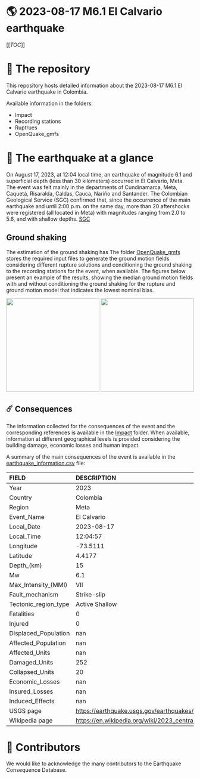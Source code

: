# 🌎 2023-08-17 M6.1 El Calvario earthquake
[[_TOC_]]

# 📂 The repository  

This repository hosts detailed information about the 2023-08-17 M6.1 El Calvario earthquake in Colombia.

Available information in the folders:

- Impact
- Recording stations
- Ruptrues
- OpenQuake_gmfs 


# 🚀 The earthquake at a glance 

On August 17, 2023, at 12:04 local time, an earthquake of magnitude 6.1 and superficial depth (less than 30 kilometers) occurred in El Calvario, Meta. The event was felt mainly in the departments of Cundinamarca, Meta, Caquetá, Risaralda, Caldas, Cauca, Nariño and Santander. The Colombian Geological Service (SGC) confirmed that, since the occurrence of the main earthquake and until 2:00 p.m. on the same day, more than 20 aftershocks were registered (all located in Meta) with magnitudes ranging from 2.0 to 5.6, and with shallow depths.
[SGC](https://www2.sgc.gov.co/Noticias/tpaginas/Comunicado-sismo-17-de-agosto-de-2023.docx.pdf)


## Ground shaking

The estimation of the ground shaking has The folder [OpenQuake_gmfs](./OpenQuake_gmfs/) stores the required input files to generate the ground motion fields considering different rupture solutions and conditioning the ground shaking to the recording stations for the event, when available. The figures below present an example of the results, showing the median ground motion fields with and without conditioning the ground shaking for the rupture and ground motion model that indicates the lowest nominal bias.

<img src="./OpenQuake_gmfs/median_gmf_stations_none.png" height="250">
<img src="./OpenQuake_gmfs/median_gmf_stations_seismic.png" height="250">

## ☄️ Consequences

The information collected for the consequences of the event and the corresponding references is available in the [Impact](./Impact) folder. When available, information at different geographical levels is provided considering the building damage, economic losses and human impact.

A summary of the main consequences of the event is available in the [earthquake_information.csv](./earthquake_information.csv) file:

| FIELD                | DESCRIPTION                                                            |
|:---------------------|:-----------------------------------------------------------------------|
| Year                 | 2023                                                                   |
| Country              | Colombia                                                               |
| Region               | Meta                                                                   |
| Event_Name           | El Calvario                                                            |
| Local_Date           | 2023-08-17                                                             |
| Local_Time           | 12:04:57                                                               |
| Longitude            | -73.5111                                                               |
| Latitude             | 4.4177                                                                 |
| Depth_(km)           | 15                                                                     |
| Mw                   | 6.1                                                                    |
| Max_Intensity_(MMI)  | VII                                                                    |
| Fault_mechanism      | Strike-slip                                                            |
| Tectonic_region_type | Active Shallow                                                         |
| Fatalities           | 0                                                                      |
| Injured              | 0                                                                      |
| Displaced_Population | nan                                                                    |
| Affected_Population  | nan                                                                    |
| Affected_Units       | nan                                                                    |
| Damaged_Units        | 252                                                                    |
| Collapsed_Units      | 20                                                                     |
| Economic_Losses      | nan                                                                    |
| Insured_Losses       | nan                                                                    |
| Induced_Effects      | nan                                                                    |
| USGS page            | https://earthquake.usgs.gov/earthquakes/eventpage/us7000kp2i/executive |
| Wikipedia page       | https://en.wikipedia.org/wiki/2023_central_Colombia_earthquakes        |


# 🌟 Contributors 

We would like to acknowledge the many contributors to the Earthquake Consequence Database.
